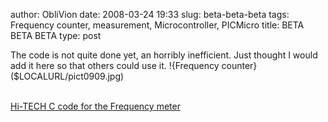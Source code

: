 author: ObliVion
date: 2008-03-24 19:33
slug: beta-beta-beta
tags: Frequency counter, measurement, Microcontroller, PICMicro
title: BETA BETA BETA
type: post


The code is not quite done yet, an horribly inefficient. Just thought I
would add it here so that others could use it.
!{Frequency counter}($LOCALURL/pict0909.jpg)
<br style="clear: both;" /> 

[Hi-TECH C code for the Frequency meter]($LOCALURL/freq_cnt.zip)

